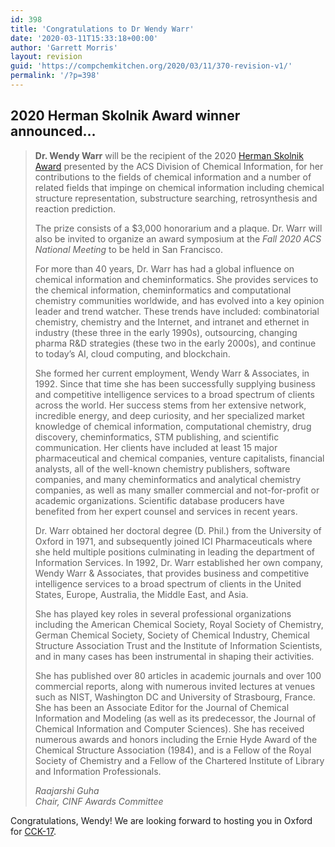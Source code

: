 ```yaml
---
id: 398
title: 'Congratulations to Dr Wendy Warr'
date: '2020-03-11T15:33:18+00:00'
author: 'Garrett Morris'
layout: revision
guid: 'https://compchemkitchen.org/2020/03/11/370-revision-v1/'
permalink: '/?p=398'
---
```


## 2020 Herman Skolnik Award winner announced…

> **Dr. Wendy Warr** will be the recipient of the 2020 [Herman Skolnik Award](https://acscinf.org/content/herman-skolnik-award) presented by the ACS Division of Chemical Information, for her contributions to the fields of chemical information and a number of related fields that impinge on chemical information including chemical structure representation, substructure searching, retrosynthesis and reaction prediction.
> 
> The prize consists of a $3,000 honorarium and a plaque. Dr. Warr will also be invited to organize an award symposium at the *Fall 2020 ACS National Meeting* to be held in San Francisco.
> 
> For more than 40 years, Dr. Warr has had a global influence on chemical information and cheminformatics. She provides services to the chemical information, cheminformatics and computational chemistry communities worldwide, and has evolved into a key opinion leader and trend watcher. These trends have included: combinatorial chemistry, chemistry and the Internet, and intranet and ethernet in industry (these three in the early 1990s), outsourcing, changing pharma R&amp;D strategies (these two in the early 2000s), and continue to today’s AI, cloud computing, and blockchain.
> 
> She formed her current employment, Wendy Warr &amp; Associates, in 1992. Since that time she has been successfully supplying business and competitive intelligence services to a broad spectrum of clients across the world. Her success stems from her extensive network, incredible energy, and deep curiosity, and her specialized market knowledge of chemical information, computational chemistry, drug discovery, cheminformatics, STM publishing, and scientific communication. Her clients have included at least 15 major pharmaceutical and chemical companies, venture capitalists, financial analysts, all of the well-known chemistry publishers, software companies, and many cheminformatics and analytical chemistry companies, as well as many smaller commercial and not-for-profit or academic organizations. Scientific database producers have benefited from her expert counsel and services in recent years.
> 
> Dr. Warr obtained her doctoral degree (D. Phil.) from the University of Oxford in 1971, and subsequently joined ICI Pharmaceuticals where she held multiple positions culminating in leading the department of Information Services. In 1992, Dr. Warr established her own company, Wendy Warr &amp; Associates, that provides business and competitive intelligence services to a broad spectrum of clients in the United States, Europe, Australia, the Middle East, and Asia.
> 
> She has played key roles in several professional organizations including the American Chemical Society, Royal Society of Chemistry, German Chemical Society, Society of Chemical Industry, Chemical Structure Association Trust and the Institute of Information Scientists, and in many cases has been instrumental in shaping their activities.
> 
> She has published over 80 articles in academic journals and over 100 commercial reports, along with numerous invited lectures at venues such as NIST, Washington DC and University of Strasbourg, France. She has been an Associate Editor for the Journal of Chemical Information and Modeling (as well as its predecessor, the Journal of Chemical Information and Computer Sciences). She has received numerous awards and honors including the Ernie Hyde Award of the Chemical Structure Association (1984), and is a Fellow of the Royal Society of Chemistry and a Fellow of the Chartered Institute of Library and Information Professionals.
> 
> <cite>Raajarshi Guha  
> Chair, CINF Awards Committee</cite>

Congratulations, Wendy! We are looking forward to hosting you in Oxford for [CCK-17](http://Cck-17).